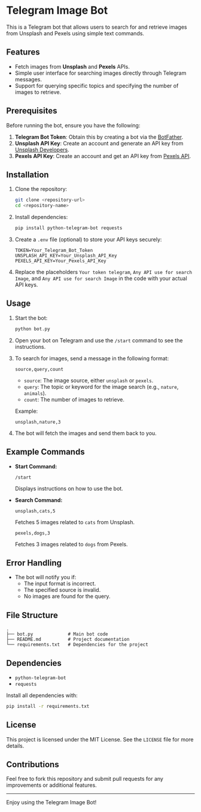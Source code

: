 # Telegram Image Bot

This is a Telegram bot that allows users to search for and retrieve images from Unsplash and Pexels using simple text commands.

## Features
- Fetch images from **Unsplash** and **Pexels** APIs.
- Simple user interface for searching images directly through Telegram messages.
- Support for querying specific topics and specifying the number of images to retrieve.

## Prerequisites
Before running the bot, ensure you have the following:

1. **Telegram Bot Token**: Obtain this by creating a bot via the [BotFather](https://core.telegram.org/bots#botfather).
2. **Unsplash API Key**: Create an account and generate an API key from [Unsplash Developers](https://unsplash.com/developers).
3. **Pexels API Key**: Create an account and get an API key from [Pexels API](https://www.pexels.com/api/).

## Installation

1. Clone the repository:
    ```bash
    git clone <repository-url>
    cd <repository-name>
    ```

2. Install dependencies:
    ```bash
    pip install python-telegram-bot requests
    ```

3. Create a `.env` file (optional) to store your API keys securely:
    ```env
    TOKEN=Your_Telegram_Bot_Token
    UNSPLASH_API_KEY=Your_Unsplash_API_Key
    PEXELS_API_KEY=Your_Pexels_API_Key
    ```

4. Replace the placeholders `Your token telegram`, `Any API use for search Image`, and `Any API use for search Image` in the code with your actual API keys.

## Usage

1. Start the bot:
    ```bash
    python bot.py
    ```

2. Open your bot on Telegram and use the `/start` command to see the instructions.

3. To search for images, send a message in the following format:
    ```
    source,query,count
    ```
   - `source`: The image source, either `unsplash` or `pexels`.
   - `query`: The topic or keyword for the image search (e.g., `nature`, `animals`).
   - `count`: The number of images to retrieve.

   Example:
   ```
   unsplash,nature,3
   ```

4. The bot will fetch the images and send them back to you.

## Example Commands
- **Start Command:**
    ```
    /start
    ```
    Displays instructions on how to use the bot.

- **Search Command:**
    ```
    unsplash,cats,5
    ```
    Fetches 5 images related to `cats` from Unsplash.

    ```
    pexels,dogs,3
    ```
    Fetches 3 images related to `dogs` from Pexels.

## Error Handling
- The bot will notify you if:
  - The input format is incorrect.
  - The specified source is invalid.
  - No images are found for the query.

## File Structure
```
.
├── bot.py             # Main bot code
├── README.md          # Project documentation
└── requirements.txt   # Dependencies for the project
```

## Dependencies
- `python-telegram-bot`
- `requests`

Install all dependencies with:
```bash
pip install -r requirements.txt
```

## License
This project is licensed under the MIT License. See the `LICENSE` file for more details.

## Contributions
Feel free to fork this repository and submit pull requests for any improvements or additional features.

---

Enjoy using the Telegram Image Bot!

